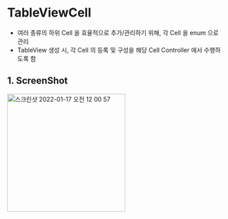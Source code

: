 # TableViewCell
* 여러 종류의 하위 Cell 을 효율적으로 추가/관리하기 위해, 각 Cell 을 enum 으로 관리
* TableView 생성 시, 각 Cell 의 등록 및 구성을 해당 Cell Controller 에서 수행하도록 함


## 1. ScreenShot
<img width="273" alt="스크린샷 2022-01-17 오전 12 00 57" src="https://user-images.githubusercontent.com/30424849/149665525-240996d2-700b-4ab2-a460-a4b7a98de939.png">


